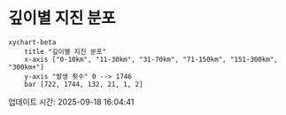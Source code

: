 # 깊이별 지진 분포

```mermaid
xychart-beta
    title "깊이별 지진 분포"
    x-axis ["0-10km", "11-30km", "31-70km", "71-150km", "151-300km", "300km+"]
    y-axis "발생 횟수" 0 --> 1746
    bar [722, 1744, 132, 21, 1, 2]
```

업데이트 시간: 2025-09-18 16:04:41
